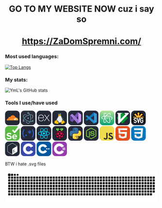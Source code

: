 <div id="header" align="center">
  <h1>GO TO MY WEBSITE NOW cuz i say so<h1/>
  <a href="https://zadomspremni.com/">https://ZaDomSpremni.com/</a>
</div>

### Most used languages:
[![Top Langs](https://github-readme-stats.vercel.app/api/top-langs/?username=notyml&langs_count=8&theme=dracula)](https://github.com/notyml/github-readme-stats)



### My stats:
![YmL's GitHub stats](https://github-readme-stats.vercel.app/api?username=notyml&show_icons=true&theme=radical)

### Tools I use/have used
<div>
  <img src="https://github.com/tandpfun/skill-icons/raw/main/icons/Cloudflare-Dark.svg" width="48">
  <img src="https://github.com/tandpfun/skill-icons/raw/main/icons/Electron.svg" width="48">
  <img src="https://github.com/tandpfun/skill-icons/raw/main/icons/ExpressJS-Dark.svg" width="48">
  <img src="https://github.com/tandpfun/skill-icons/raw/main/icons/Linux-Dark.svg" width="48">
  <img src="https://github.com/tandpfun/skill-icons/raw/main/icons/VisualStudio-Dark.svg" width="48">
  <img src="https://github.com/tandpfun/skill-icons/raw/main/icons/VSCode-Dark.svg" width="48">
  <img src="https://github.com/tandpfun/skill-icons/blob/main/icons/Atom.svg" width="48">
  <img src="https://github.com/tandpfun/skill-icons/raw/main/icons/VIM-Dark.svg" width="48">
  <img src="https://github.com/tandpfun/skill-icons/raw/main/icons/SVG-Dark.svg" width="48">
  <img src="https://github.com/tandpfun/skill-icons/raw/main/icons/Selenium.svg" width="48">
  <img src="https://github.com/tandpfun/skill-icons/raw/main/icons/Regex-Dark.svg" width="48">
  <img src="https://github.com/tandpfun/skill-icons/raw/main/icons/React-Dark.svg" width="48">
  <img src="https://github.com/tandpfun/skill-icons/raw/main/icons/RaspberryPi-Dark.svg" width="48">
  <img src="https://github.com/tandpfun/skill-icons/raw/main/icons/Python-Dark.svg" width="48">
  <img src="https://github.com/tandpfun/skill-icons/raw/main/icons/NodeJS-Dark.svg" width="48">
  <img src="https://github.com/tandpfun/skill-icons/raw/main/icons/JavaScript.svg" width="48">
  <img src="https://github.com/tandpfun/skill-icons/raw/main/icons/HTML.svg" width="48">
  <img src="https://github.com/tandpfun/skill-icons/raw/main/icons/CSS.svg" width="48">
  <img src="https://github.com/tandpfun/skill-icons/raw/main/icons/Bash-Dark.svg" width="48">
  <img src="https://github.com/tandpfun/skill-icons/raw/main/icons/C.svg" width="48">
  <img src="https://github.com/tandpfun/skill-icons/raw/main/icons/CPP.svg" width="48">
  <img src="https://github.com/tandpfun/skill-icons/raw/main/icons/CS.svg" width="48">
<div>

BTW i hate .svg files

<a href="https://discord.gg/S7sb24pCzn" target="_blank"><img src="https://raw.githubusercontent.com/NotYmL/NotYmL/main/lol.svg" alt="snake"></a>
